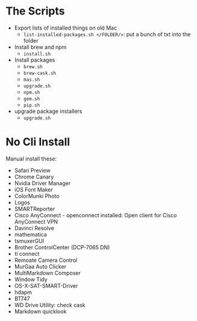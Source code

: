 # The Scripts

- Export lists of installed things on old Mac
	- `list-installed-packages.sh </FOLDER/>`: put a bunch of txt into the folder
- Install brew and npm
	- `install.sh`
- Install packages
	- `brew.sh`
	- `brew-cask.sh`
	- `mas.sh`
	- `upgrade.sh`
	- `npm.sh`
	- `gem.sh`
	- `pip.sh`
- upgrade package installers
	- `upgrade.sh`

# No Cli Install

Manual install these:

- Safari Preview
- Chrome Canary
- Nvidia Driver Manager
- iOS Font Maker
- ColorMunki Photo
- Logos
- SMARTReporter
- Cisco AnyConnect - openconnect installed: Open client for Cisco AnyConnect VPN
- Davinci Resolve
- mathematica
- tsmuxerGUI
- Brother ControlCenter (DCP-7065 DN)
- ti connect
- Remoate Camera Control
- MurGaa Auto Clicker
- MultiMarkdown Composer
- Window Tidy
- OS-X-SAT-SMART-Driver
- hdapm
- BT747
- WD Drive Utility: check cask
- Markdown quicklook